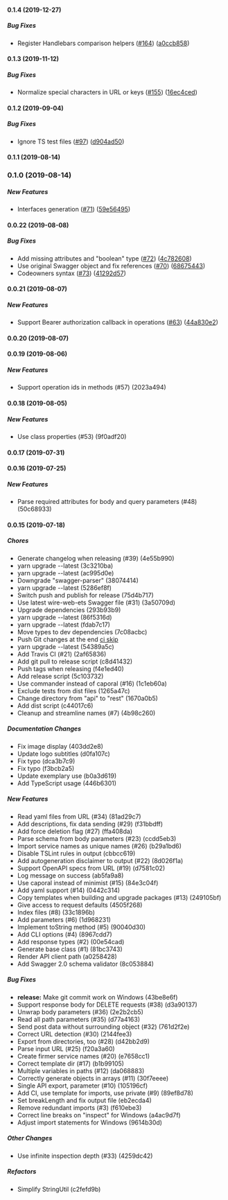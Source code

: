 #### 0.1.4 (2019-12-27)

##### Bug Fixes

- Register Handlebars comparison helpers ([#164](https://github.com/welovecoding/swaxios/pull/164)) ([a0ccb858](https://github.com/welovecoding/swaxios/commit/a0ccb858f5b5ec5ec4e7b4605c27abff410c0b97))

#### 0.1.3 (2019-11-12)

##### Bug Fixes

- Normalize special characters in URL or keys ([#155](https://github.com/welovecoding/swaxios/pull/155)) ([16ec4ced](https://github.com/welovecoding/swaxios/commit/16ec4ced4af92ddacd3d9eabb55c88bfb6857733))

#### 0.1.2 (2019-09-04)

##### Bug Fixes

- Ignore TS test files ([#97](https://github.com/welovecoding/swaxios/pull/97)) ([d904ad50](https://github.com/welovecoding/swaxios/commit/d904ad50270da291e34fe7220ea2e930cc6e8346))

#### 0.1.1 (2019-08-14)

### 0.1.0 (2019-08-14)

##### New Features

- Interfaces generation ([#71](https://github.com/welovecoding/swaxios/pull/71)) ([59e56495](https://github.com/welovecoding/swaxios/commit/59e56495eaf4841ebd0f241543171d8dd041dac9))

#### 0.0.22 (2019-08-08)

##### Bug Fixes

- Add missing attributes and "boolean" type ([#72](https://github.com/welovecoding/swaxios/pull/72)) ([4c782608](https://github.com/welovecoding/swaxios/commit/4c78260822f25e28d5b4a92b9c85364892cc6251))
- Use original Swagger object and fix references ([#70](https://github.com/welovecoding/swaxios/pull/70)) ([68675443](https://github.com/welovecoding/swaxios/commit/68675443a724bfae842b8fdce9d3082bfe2912ff))
- Codeowners syntax ([#73](https://github.com/welovecoding/swaxios/pull/73)) ([41292d57](https://github.com/welovecoding/swaxios/commit/41292d57380c86936dd78ad39b7d20fd53bae7ab))

#### 0.0.21 (2019-08-07)

##### New Features

- Support Bearer authorization callback in operations ([#63](https://github.com/welovecoding/swaxios/pull/63)) ([44a830e2](https://github.com/welovecoding/swaxios/commit/44a830e27470c3b4f9350dac2b13530391e02bf9))

#### 0.0.20 (2019-08-07)

#### 0.0.19 (2019-08-06)

##### New Features

- Support operation ids in methods (#57) (2023a494)

#### 0.0.18 (2019-08-05)

##### New Features

- Use class properties (#53) (9f0adf20)

#### 0.0.17 (2019-07-31)

#### 0.0.16 (2019-07-25)

##### New Features

- Parse required attributes for body and query parameters (#48) (50c68933)

#### 0.0.15 (2019-07-18)

##### Chores

- Generate changelog when releasing (#39) (4e55b990)
- yarn upgrade --latest (3c3210ba)
- yarn upgrade --latest (ac995d0e)
- Downgrade "swagger-parser" (38074414)
- yarn upgrade --latest (5286ef8f)
- Switch push and publish for release (75d4b717)
- Use latest wire-web-ets Swagger file (#31) (3a50709d)
- Upgrade dependencies (293b93b9)
- yarn upgrade --latest (86f5316d)
- yarn upgrade --latest (fdab7c17)
- Move types to dev dependencies (7c08acbc)
- Push Git changes at the end [ci skip](0464ea5c)
- yarn upgrade --latest (54389a5c)
- Add Travis CI (#21) (2af65836)
- Add git pull to release script (c8d41432)
- Push tags when releasing (f4e1ed40)
- Add release script (5c103732)
- Use commander instead of caporal (#16) (1c1eb60a)
- Exclude tests from dist files (1265a47c)
- Change directory from "api" to "rest" (1670a0b5)
- Add dist script (c44017c6)
- Cleanup and streamline names (#7) (4b98c260)

##### Documentation Changes

- Fix image display (403dd2e8)
- Update logo subtitles (d0fa107c)
- Fix typo (dca3b7c9)
- Fix typo (f3bcb2a5)
- Update exemplary use (b0a3d619)
- Add TypeScript usage (446b6301)

##### New Features

- Read yaml files from URL (#34) (81ad29c7)
- Add descriptions, fix data sending (#29) (f31bbdff)
- Add force deletion flag (#27) (ffa408da)
- Parse schema from body parameters (#23) (ccdd5eb3)
- Import service names as unique names (#26) (b29a1bd6)
- Disable TSLint rules in output (cbbcc619)
- Add autogeneration disclaimer to output (#22) (8d026f1a)
- Support OpenAPI specs from URL (#19) (d7581c02)
- Log message on success (ab5fa9a8)
- Use caporal instead of minimist (#15) (84e3c04f)
- Add yaml support (#14) (0442c314)
- Copy templates when building and upgrade packages (#13) (249105bf)
- Give access to request defaults (4505f268)
- Index files (#8) (33c1896b)
- Add parameters (#6) (1d968231)
- Implement toString method (#5) (90040d30)
- Add CLI options (#4) (8967cdd7)
- Add response types (#2) (00e54cad)
- Generate base class (#1) (81bc3743)
- Render API client path (a0258428)
- Add Swagger 2.0 schema validator (8c053884)

##### Bug Fixes

- **release:** Make git commit work on Windows (43be8e6f)
- Support response body for DELETE requests (#38) (d3a90137)
- Unwrap body parameters (#36) (2e2b2cb5)
- Read all path parameters (#35) (d77a4163)
- Send post data without surrounding object (#32) (761d2f2e)
- Correct URL detection (#30) (2144fee3)
- Export from directories, too (#28) (d42bb2d9)
- Parse input URL (#25) (f20a3a60)
- Create firmer service names (#20) (e7658cc1)
- Correct template dir (#17) (b1b99105)
- Multiple variables in paths (#12) (da068883)
- Correctly generate objects in arrays (#11) (30f7eeee)
- Single API export, parameter (#10) (105196cf)
- Add CI, use template for imports, use private (#9) (89ef8d78)
- Set breakLength and fix output file (eb2ecda4)
- Remove redundant imports (#3) (f610ebe3)
- Correct line breaks on "inspect" for Windows (a4ac9d7f)
- Adjust import statements for Windows (9614b30d)

##### Other Changes

- Use infinite inspection depth (#33) (4259dc42)

##### Refactors

- Simplify StringUtil (c2fefd9b)
